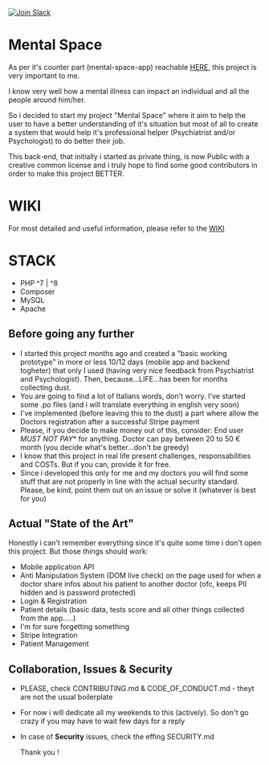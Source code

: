 [![Join Slack](https://img.shields.io/badge/slack%20community-join-blue)](https://join.slack.com/t/opensource-osp5634/shared_invite/zt-292mlna6b-KSXN4TLHojD9pbjyVu1g7g)

# Mental Space
As per it's counter part (mental-space-app) reachable [HERE](https://github.com/pazDontExist/mental-space-app), this project is very important to me.

I know very well how a mental illness can impact an individual and all the people around him/her.

So i decided to start my project "Mental Space" where it aim to help the user to have a better understanding of it's situation but most of all to create a system that would help it's professional helper (Psychiatrist and/or Psychologist) to do better their job.

This back-end, that initially i started as private thing, is now Public with a creative common license and i truly hope to find some good contributors in order to make this project BETTER.

# WIKI
For most detailed and useful information, please refer to the [WIKI](https://github.com/pazDontExist/mental-space-backend/wiki)

# STACK
- PHP ^7 | ^8
- Composer
- MySQL
- Apache

## Before going any further

- I started this project months ago and created a "basic working prototype" in more or less 10/12 days (mobile app and backend togheter) that only I used (having very nice feedback from Psychiatrist and Psychologist). Then, because...LIFE...has been for months collecting dust.
- You are going to find a lot of Italians words, don't worry. I've started some .po files (and i will translate everything in english very soon)
- I've implemented (before leaving this to the dust) a part where allow the Doctors registration after a successful Stripe payment
- Please, if you decide to make money out of this, consider: End user *MUST NOT PAY** for anything. Doctor can pay between 20 to 50 € month (you decide what's better...don't be greedy)
- I know that this project in real life present challenges, responsabilities and COSTs. But if you can, provide it for free.
- Since i developed this only for me and my doctors you will find some stuff that are not properly in line with the actual security standard. Please, be kind, point them out on an issue or solve it (whatever is best for you)

## Actual "State of the Art"
Honestly i can't remember everything since it's quite some time i don't open this project. But those things should work:
- Mobile application API
- Anti Manipulation System (DOM live check) on the page used for when a doctor share infos about his patient to another doctor (ofc, keeps PII hidden and is password protected)
- Login & Registration
- Patient details (basic data, tests score and all other things collected from the app.....)
- I'm for sure forgetting something
- Stripe Integration
- Patient Management

## Collaboration, Issues & Security
- PLEASE, check CONTRIBUTING.md & CODE_OF_CONDUCT.md - theyt are not the usual boilerplate
- For now i will dedicate all my weekends to this (actively). So don't go crazy if you may have to wait few days for a reply
- In case of **Security** issues, check the effing SECURITY.md

  Thank you !


